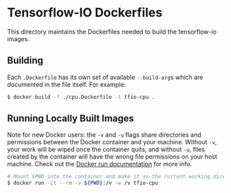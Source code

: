 # Tensorflow-IO Dockerfiles

This directory maintains the Dockerfiles needed to build the tensorflow-io images.

## Building

Each `.Dockerfile` has its own set of available `--build-arg`s which are documented
in the file itself. For example:

```bash
$ docker build -f ./cpu.Dockerfile -t tfio-cpu .
```

## Running Locally Built Images

Note for new Docker users: the `-v` and `-u` flags share directories and
permissions between the Docker container and your machine. Without `-v`, your
work will be wiped once the container quits, and without `-u`, files created by
the container will have the wrong file permissions on your host machine. Check
out the
[Docker run documentation](https://docs.docker.com/engine/reference/run/) for
more info.

```sh
# Mount $PWD into the container and make it as the current working directory.
$ docker run -it --rm -v ${PWD}:/v -w /v tfio-cpu
```